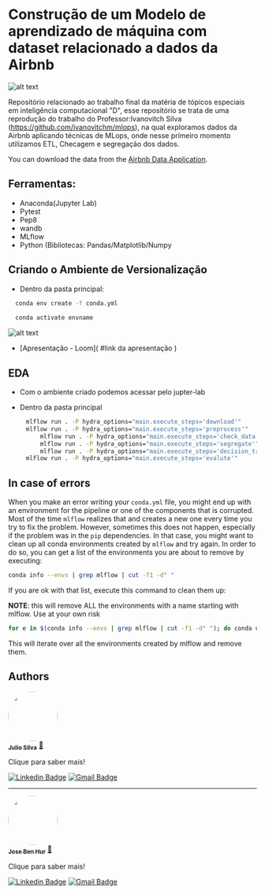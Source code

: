 # Construção de um Modelo de aprendizado de máquina com dataset relacionado a dados da Airbnb

![alt text](mlops.jpg)

Repositório relacionado ao trabalho final da matéria de tópicos especiais em inteligência computacional "D", esse repositório se trata de uma reprodução do trabalho do Professor:Ivanovitch Silva (https://github.com/ivanovitchm/mlops), na qual exploramos dados da Airbnb aplicando técnicas de MLops, onde nesse primeiro momento utilizamos ETL, Checagem e segregação dos dados.

You can download the data from the [Airbnb Data Application](https://drive.google.com/file/d/16zF4MHEP_bBxAEWpQgVocPupTjRRAgfP/view?usp=sharing).

## Ferramentas:


* Anaconda(Jupyter Lab)
* Pytest
* Pep8
* wandb
* MLflow
* Python (Bibliotecas: Pandas/Matplotlib/Numpy

## Criando o Ambiente de Versionalização

- Dentro da pasta principal:

```bash
  conda env create -f conda.yml
  
  conda activate envname
```

![alt text](Screenshot_4.png)

- [Apresentação - Loom]( #link da apresentação )

## EDA

- Com o ambiente criado podemos acessar pelo jupter-lab


- Dentro da pasta principal
```bash
	 mlflow run . -P hydra_options="main.execute_steps='download'"
	 mlflow run . -P hydra_options="main.execute_steps='preprocess'"
       	 mlflow run . -P hydra_options="main.execute_steps='check_data'"
         mlflow run . -P hydra_options="main.execute_steps='segregate'"
         mlflow run . -P hydra_options="main.execute_steps='decision_tree'"
	 mlflow run . -P hydra_options="main.execute_steps='evalute'"
```

## In case of errors

When you make an error writing your ``conda.yml`` file, you might end up with an environment for the pipeline or one of the components that is corrupted. Most of the time ``mlflow`` realizes that and creates a new one every time you try to fix the problem. However, sometimes this does not happen, especially if the problem was in the ``pip`` dependencies. In that case, you might want to clean up all conda environments created by ``mlflow`` and try again. In order to do so, you can get a list of the environments you are about to remove by executing:

```bash
conda info --envs | grep mlflow | cut -f1 -d" "
```

If you are ok with that list, execute this command to clean them up:

**NOTE**: this will remove ALL the environments with a name starting with mlflow. Use at your own risk

```bash
for e in $(conda info --envs | grep mlflow | cut -f1 -d" "); do conda uninstall --name $e --all -y;done
```

This will iterate over all the environments created by mlflow and remove them.


## Authors

<a href="https://github.com/Julio-CSilva">
 <img style="border-radius: 50%;" src="https://avatars.githubusercontent.com/u/57691025?s=400&u=15893c15d3d42c7737e91cc4f11dcbd7751b7565&v=4" width="100px;" alt=""/>
 <br />
 <sub><b>Julio Silva</b></sub></a> <a href="https://github.com/Julio-CSilva" title="Foguete não tem ré">🚀</a>
 
Clique para saber mais!

[![Linkedin Badge](https://img.shields.io/badge/-Julio-blue?style=flat-square&logo=Linkedin&logoColor=white&link=https://www.linkedin.com/in/julio-csilva/)](https://www.linkedin.com/in/julio-csilva/) 
[![Gmail Badge](https://img.shields.io/badge/-juliocesarfilho0112@gmail.com-c14438?style=flat-square&logo=Gmail&logoColor=white&link=mailto:juliocesarfilho0112@gmail.com)](mailto:juliocesarfilho0112@gmail.com)

---

<a href="https://github.com/Benhurds12">
 <img style="border-radius: 50%;" src="https://avatars.githubusercontent.com/u/90663589?v=4" width="100px;" alt=""/>
 <br />
 <sub><b>Jose Ben Hur</b></sub></a> <a href="https://github.com/Julio-CSilva" title="Foguete não tem ré">🚀</a>
 
Clique para saber mais!

[![Linkedin Badge](https://img.shields.io/badge/-Benhur-blue?style=flat-square&logo=Linkedin&logoColor=white&link=https://www.linkedin.com/in/josé-ben-hur-nascimento-de-oliveira-385bb8238/)](https://www.linkedin.com/in/josé-ben-hur-nascimento-de-oliveira-385bb8238/) 
[![Gmail Badge](https://img.shields.io/badge/-benhurdsufrn@gmail.com-c14438?style=flat-square&logo=Gmail&logoColor=white&link=mailto:benhurdsufrn@gmail.com)](mailto:benhurdsufrn@gmail.com)
